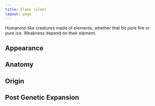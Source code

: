```yaml
---
title: Elems (elem)
layout: page
---
```


Humanoid-like creatures made of elements, whether that be pure fire or pure ice. Weakness depend on their element.

## Appearance

## Anatomy

## Origin

## Post Genetic Expansion
